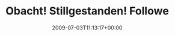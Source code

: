 ---
retweeted: false
source: <a href="http://twitter.com" rel="nofollow">Twitter Web Client</a>
entities:
  hashtags:
  - text: followfriday
    indices:
    - '106'
    - '119'
  symbols: []
  user_mentions:
  - name: susi sorglos
    screen_name: schnatterchen
    indices:
    - '40'
    - '54'
    id_str: '264988714'
    id: '264988714'
  urls: []
display_text_range:
- '0'
- '119'
favorite_count: '0'
id_str: '2452458920'
truncated: false
retweet_count: '0'
id: '2452458920'
created_at: Fri Jul 03 11:13:17 +0000 2009
favorited: false
full_text: 'Obacht! Stillgestanden! Followerbefehl: [@Schnatterchen](https://twitter.com/Schnatterchen)
  &lt;- damit haben wir fast die ganze WG dabei. :-) #followfriday'
lang: de
tags:
- followfriday
- pesos:twitter
date: '2009-07-03T11:13:17+00:00'
src: https://twitter.com/bascht/status/2452458920
original_url: https://twitter.com/bascht/status/2452458920
type: twitter_tweet
text: 'Obacht! Stillgestanden! Followerbefehl: [@Schnatterchen](https://twitter.com/Schnatterchen)
  &lt;- damit haben wir fast die ganze WG dabei. :-) #followfriday'
title: Obacht! Stillgestanden! Followe

---